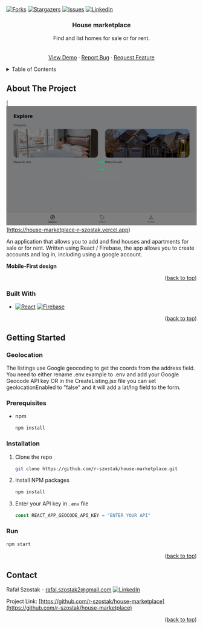 [![Forks][forks-shield]][forks-url]
[![Stargazers][stars-shield]][stars-url]
[![Issues][issues-shield]][issues-url]
[![LinkedIn][linkedin-shield]][linkedin-url]
<br />

<div align="center">

<h3 align="center">House marketplace</h3>

  <p align="center">
    Find and list homes for sale or for rent.
    <br />
    <br />
    <br />
    <a href="https://house-marketplace-r-szostak.vercel.app">View Demo</a>
    ·
    <a href="https://github.com/r-szostak/house-marketplace/issues">Report Bug</a>
    ·
    <a href="https://github.com/r-szostak/house-marketplace/issues">Request Feature</a>
  </p>
</div>

<details>
  <summary>Table of Contents</summary>
  <ol>
    <li>
      <a href="#about-the-project">About The Project</a>
      <ul>
        <li><a href="#built-with">Built With</a></li>
      </ul>
    </li>
    <li>
      <a href="#getting-started">Getting Started</a>
      <ul>
        <li><a href="#prerequisites">Prerequisites</a></li>
        <li><a href="#installation">Installation</a></li>
      </ul>
    </li>
    <li><a href="#contact">Contact</a></li>
  </ol>
</details>

<!-- ABOUT THE PROJECT -->

## About The Project

[![Product Name Screen Shot][product-screenshot]]https://house-marketplace-r-szostak.vercel.app)

An application that allows you to add and find houses and apartments for sale or for rent. Written using React / Firebase, the app allows you to create accounts and log in, including using a google account.

<strong>Mobile-First design</strong>

<p align="right">(<a href="#readme-top">back to top</a>)</p>

### Built With

- [![React][react.js]][react-url] [![Firebase][firebase]][firebase-url]

<p align="right">(<a href="#readme-top">back to top</a>)</p>

<!-- GETTING STARTED -->

## Getting Started

### Geolocation

The listings use Google geocoding to get the coords from the address field. You need to either rename .env.example to .env and add your Google Geocode API key OR in the CreateListing.jsx file you can set geolocationEnabled to "false" and it will add a lat/lng field to the form.

### Prerequisites

- npm
  ```sh
  npm install
  ```

### Installation

1. Clone the repo
   ```sh
   git clone https://github.com/r-szostak/house-marketplace.git
   ```
2. Install NPM packages
   ```sh
   npm install
   ```
3. Enter your API key in `.env` file
   ```js
   const REACT_APP_GEOCODE_API_KEY = "ENTER YOUR API"
   ```

### Run

```sh
npm start
```

<p align="right">(<a href="#readme-top">back to top</a>)</p>

<!-- CONTACT -->

## Contact

Rafał Szostak - rafal.szostak2@gmail.com
[![LinkedIn][linkedin-shield]][linkedin-url]

Project Link: [https://github.com/r-szostak/house-marketplace](https://github.com/r-szostak/house-marketplace)

<p align="right">(<a href="#readme-top">back to top</a>)</p>

<!-- MARKDOWN LINKS & IMAGES -->
<!-- https://www.markdownguide.org/basic-syntax/#reference-style-links -->

[forks-shield]: https://img.shields.io/github/forks/r-szostak/house-marketplace.svg?style=for-the-badge
[forks-url]: https://github.com/r-szostak/house-marketplace/network/members
[stars-shield]: https://img.shields.io/github/stars/r-szostak/house-marketplace.svg?style=for-the-badge
[stars-url]: https://github.com/r-szostak/house-marketplace/stargazers
[issues-shield]: https://img.shields.io/github/issues/r-szostak/house-marketplace.svg?style=for-the-badge
[issues-url]: https://github.com/r-szostak/house-marketplace/issues
[linkedin-shield]: https://img.shields.io/badge/-LinkedIn-black.svg?style=for-the-badge&logo=linkedin&colorB=555
[linkedin-url]: https://www.linkedin.com/in/rsz/
[product-screenshot]: src/assets/jpg/preview.png
[react.js]: https://img.shields.io/badge/React-20232A?style=for-the-badge&logo=react&logoColor=61DAFB
[react-url]: https://reactjs.org/
[firebase]: https://img.shields.io/badge/Firebase-FFCA28?style=for-the-badge&logo=firebase&logoColor=2C384A
[firebase-url]: https://firebase.com
